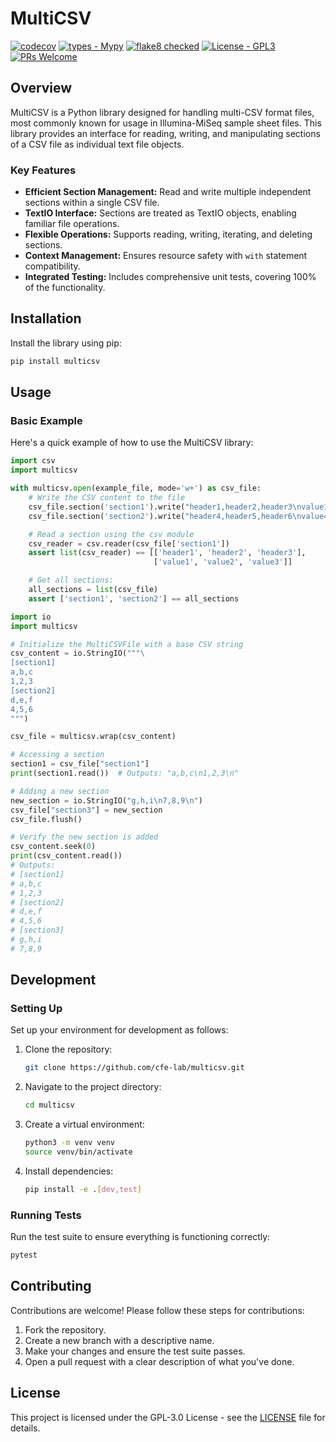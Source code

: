 
# MultiCSV

[![codecov](https://codecov.io/gh/cfe-lab/multicsv/branch/master/graph/badge.svg)](https://codecov.io/gh/cfe-lab/multicsv)
[![types - Mypy](https://img.shields.io/badge/types-Mypy-blue.svg)](https://github.com/python/mypy)
[![flake8 checked](https://img.shields.io/badge/flake8-checked-blueviolet.svg)](https://github.com/PyCQA/flake8)
[![License - GPL3](https://img.shields.io/badge/license-GPLv3-blue)](https://spdx.org/licenses/)
[![PRs Welcome](https://img.shields.io/badge/PRs-welcome-brightgreen.svg)](https://github.com/cfe-lab/multicsv/pulls)

## Overview

MultiCSV is a Python library designed for handling multi-CSV format
files, most commonly known for usage in Illumina-MiSeq sample sheet
files. This library provides an interface for reading, writing, and
manipulating sections of a CSV file as individual text file objects.

### Key Features

- **Efficient Section Management:** Read and write multiple
  independent sections within a single CSV file.
- **TextIO Interface:** Sections are treated as TextIO objects,
  enabling familiar file operations.
- **Flexible Operations:** Supports reading, writing, iterating, and
  deleting sections.
- **Context Management:** Ensures resource safety with `with`
  statement compatibility.
- **Integrated Testing:** Includes comprehensive unit tests, covering
  100% of the functionality.

## Installation

Install the library using pip:

```bash
pip install multicsv
```

## Usage

### Basic Example

Here's a quick example of how to use the MultiCSV library:

```python
import csv
import multicsv

with multicsv.open(example_file, mode='w+') as csv_file:
    # Write the CSV content to the file
    csv_file.section('section1').write("header1,header2,header3\nvalue1,value2,value3\n")
    csv_file.section('section2').write("header4,header5,header6\nvalue4,value5,value6\n")

    # Read a section using the csv module
    csv_reader = csv.reader(csv_file['section1'])
    assert list(csv_reader) == [['header1', 'header2', 'header3'],
                                ['value1', 'value2', 'value3']]

    # Get all sections:
    all_sections = list(csv_file)
    assert ['section1', 'section2'] == all_sections
```

```python
import io
import multicsv

# Initialize the MultiCSVFile with a base CSV string
csv_content = io.StringIO("""\
[section1]
a,b,c
1,2,3
[section2]
d,e,f
4,5,6
""")

csv_file = multicsv.wrap(csv_content)

# Accessing a section
section1 = csv_file["section1"]
print(section1.read())  # Outputs: "a,b,c\n1,2,3\n"

# Adding a new section
new_section = io.StringIO("g,h,i\n7,8,9\n")
csv_file["section3"] = new_section
csv_file.flush()

# Verify the new section is added
csv_content.seek(0)
print(csv_content.read())
# Outputs:
# [section1]
# a,b,c
# 1,2,3
# [section2]
# d,e,f
# 4,5,6
# [section3]
# g,h,i
# 7,8,9
```

## Development

### Setting Up

Set up your environment for development as follows:

1. Clone the repository:

    ```bash
    git clone https://github.com/cfe-lab/multicsv.git
    ```

2. Navigate to the project directory:

    ```bash
    cd multicsv
    ```

3. Create a virtual environment:

    ```bash
    python3 -m venv venv
    source venv/bin/activate
    ```

4. Install dependencies:

    ```bash
    pip install -e .[dev,test]
    ```

### Running Tests

Run the test suite to ensure everything is functioning correctly:

```bash
pytest
```

## Contributing

Contributions are welcome! Please follow these steps for contributions:

1. Fork the repository.
2. Create a new branch with a descriptive name.
3. Make your changes and ensure the test suite passes.
4. Open a pull request with a clear description of what you've done.

## License

This project is licensed under the GPL-3.0 License - see the
[LICENSE](COPYING) file for details.
